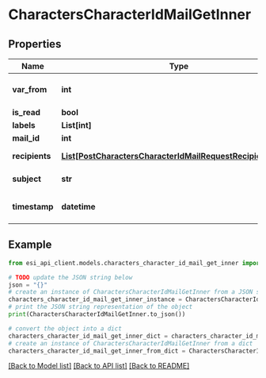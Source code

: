 # CharactersCharacterIdMailGetInner


## Properties

Name | Type | Description | Notes
------------ | ------------- | ------------- | -------------
**var_from** | **int** | From whom the mail was sent | [optional] 
**is_read** | **bool** |  | [optional] 
**labels** | **List[int]** |  | [optional] 
**mail_id** | **int** |  | [optional] 
**recipients** | [**List[PostCharactersCharacterIdMailRequestRecipientsInner]**](PostCharactersCharacterIdMailRequestRecipientsInner.md) | Recipients of the mail | [optional] 
**subject** | **str** | Mail subject | [optional] 
**timestamp** | **datetime** | When the mail was sent | [optional] 

## Example

```python
from esi_api_client.models.characters_character_id_mail_get_inner import CharactersCharacterIdMailGetInner

# TODO update the JSON string below
json = "{}"
# create an instance of CharactersCharacterIdMailGetInner from a JSON string
characters_character_id_mail_get_inner_instance = CharactersCharacterIdMailGetInner.from_json(json)
# print the JSON string representation of the object
print(CharactersCharacterIdMailGetInner.to_json())

# convert the object into a dict
characters_character_id_mail_get_inner_dict = characters_character_id_mail_get_inner_instance.to_dict()
# create an instance of CharactersCharacterIdMailGetInner from a dict
characters_character_id_mail_get_inner_from_dict = CharactersCharacterIdMailGetInner.from_dict(characters_character_id_mail_get_inner_dict)
```
[[Back to Model list]](../README.md#documentation-for-models) [[Back to API list]](../README.md#documentation-for-api-endpoints) [[Back to README]](../README.md)


